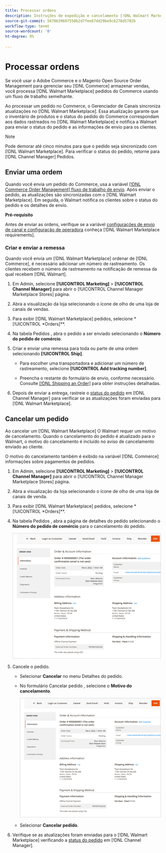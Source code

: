 ```yaml
---
title: Processar ordens
description: Instruções de expedição e cancelamento [!DNL Walmart Marketplace] pedidos do Adobe Commerce e do Magento Open Source.
source-git-commit: 5670639697550b2d7fee67dd29be9c6278d5782b
workflow-type: tm+mt
source-wordcount: '0'
ht-degree: 0%

---
```



# Processar ordens

Se você usar o Adobe Commerce e o Magento Open Source Order Management para gerenciar seu [!DNL Commerce] armazenar vendas, você processa [!DNL Walmart Marketplace] pedidos do Commerce usando um fluxo de trabalho semelhante.

Ao processar um pedido no Commerce, o Gerenciador de Canais sincroniza atualizações no [!DNL Walmart Marketplace]. Essa atualização garante que o inventário de produtos e o status do pedido do Commerce correspondam aos dados rastreados no [!DNL Walmart Marketplace] e notifica a Walmart para enviar o status do pedido e as informações de envio para os clientes.

>[!NOTE]
>
> Pode demorar até cinco minutos para que o pedido seja sincronizado com [!DNL Walmart Marketplace]. Para verificar o status do pedido, retorne para [!DNL Channel Manager] Pedidos.

## Enviar uma ordem

Quando você envia um pedido do Commerce, usa a variável [[!DNL Commerce Order Management] fluxo de trabalho de envio](https://docs.magento.com/user-guide/sales/order-ship.html). Após enviar o pedido, as atualizações são sincronizadas com o [!DNL Walmart Marketplace]. Em seguida, o Walmart notifica os clientes sobre o status do pedido e os detalhes de envio.

**Pré-requisito**

Antes de enviar as ordens, verifique se a variável [configurações de envio de canal e configuração de operadora](map-shipping-carriers.md) conheça [!DNL Walmart Marketplace requirements].

### Criar e enviar a remessa

Quando você envia um [!DNL Walmart Marketplace] ordenar de [!DNL Commerce], é necessário adicionar um número de rastreamento. Os clientes recebem o número de rastreamento na notificação de remessa da qual recebem [!DNL Walmart].

1. Em Admin, selecione **[!UICONTROL Marketing]** > **[!UICONTROL Channel Manager]** para abrir o [!UICONTROL Channel Manager Marketplace Stores] página.

1. Abra a visualização da loja selecionando o ícone de olho de uma loja de canais de vendas.

1. Para exibir [!DNL Walmart Marketplace] pedidos, selecione *[!UICONTROL *Orders]**.

1. Na tabela Pedidos , abra o pedido a ser enviado selecionando o **Número do pedido de comércio**.

1. Criar e enviar uma remessa para toda ou parte de uma ordem selecionando **[!UICONTROL Ship]**.

   - Para escolher uma transportadora e adicionar um número de rastreamento, selecione **[!UICONTROL Add tracking number]**.

   - Preencha o restante do formulário de envio, conforme necessário. Consulte [[!DNL Shipping an Order]](https://docs.magento.com/user-guide/sales/order-ship.html) para obter instruções detalhadas.

1. Depois de enviar a entrega, rastreie o [status do pedido](manage-orders.md#about-order-status) em [!DNL Channel Manager] para verificar se as atualizações foram enviadas para [!DNL Walmart Marketplace].

## Cancelar um pedido

Ao cancelar um [!DNL Walmart Marketplace] O Walmart requer um motivo de cancelamento. Quando o cancelamento do pedido é atualizado para o Walmart, o motivo do cancelamento é incluído no aviso de cancelamento enviado ao cliente.

O motivo do cancelamento também é exibido na variável [!DNL Commerce] informações sobre pagamentos de pedidos.

1. Em Admin, selecione **[!UICONTROL Marketing]** > **[!UICONTROL Channel Manager]** para abrir o [!UICONTROL Channel Manager Marketplace Stores] página.

1. Abra a visualização da loja selecionando o ícone de olho de uma loja de canais de venda.

1. Para exibir [!DNL Walmart Marketplace] pedidos, selecione *[!UICONTROL *Orders]**.

1. Na tabela Pedidos , abra a página de detalhes do pedido selecionando o **Número do pedido de comércio** para o cancelamento do pedido.

   ![Exibição detalhada de Pedido de comércio para um pedido do Walmart](assets/order-detail-with-external-order-id.png)

1. Cancele o pedido.

   - Selecionar **Cancelar** no menu Detalhes do pedido.

   - No formulário Cancelar pedido , selecione o **Motivo do cancelamento**.

      ![Exibição detalhada de Pedido de comércio para um pedido do Walmart](assets/order-detail-with-external-order-id.png)

   - Selecionar **Cancelar pedido**.

1. Verifique se as atualizações foram enviadas para o [!DNL Walmart Marketplace] verificando a [status do pedido](manage-orders.md#about-order-status) em [!DNL Channel Manager].

